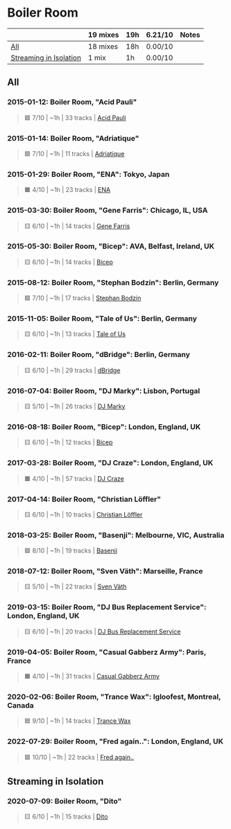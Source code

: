 # Boiler Room

<!-- toc:start -->

| | 19 mixes | 19h | 6.21/10 | Notes |
| - | - | - | - | - |
| [All](#all) | 18 mixes | 18h | 0.00/10 |  |
| [Streaming in Isolation](#streaming-in-isolation) | 1 mix | 1h | 0.00/10 |  |
<!-- toc:end -->

## All

### 2015-01-12: Boiler Room, "Acid Pauli"

> 🟩 7/10 | ~1h | 33 tracks | [Acid Pauli](https://rateyourmusic.com/artist/acid-pauli)

### 2015-01-14: Boiler Room, "Adriatique"

> 🟩 7/10 | ~1h | 11 tracks | [Adriatique](https://rateyourmusic.com/artist/adriatique)

### 2015-01-29: Boiler Room, "ENA": Tokyo, Japan

> 🟧 4/10 | ~1h | 23 tracks | [ENA](https://rateyourmusic.com/artist/ena_f2)

### 2015-03-30: Boiler Room, "Gene Farris": Chicago, IL, USA

> 🟨 6/10 | ~1h | 14 tracks | [Gene Farris](https://rateyourmusic.com/artist/gene-farris)

### 2015-05-30: Boiler Room, "Bicep": AVA, Belfast, Ireland, UK

> 🟨 6/10 | ~1h | 14 tracks | [Bicep](https://rateyourmusic.com/artist/bicep)

### 2015-08-12: Boiler Room, "Stephan Bodzin": Berlin, Germany

> 🟩 7/10 | ~1h | 17 tracks | [Stephan Bodzin](https://rateyourmusic.com/artist/stephan-bodzin)

### 2015-11-05: Boiler Room, "Tale of Us": Berlin, Germany

> 🟨 6/10 | ~1h | 13 tracks | [Tale of Us](https://rateyourmusic.com/artist/tale_of_us)

### 2016-02-11: Boiler Room, "dBridge": Berlin, Germany

> 🟨 6/10 | ~1h | 29 tracks | [dBridge](https://rateyourmusic.com/artist/dbridge)

### 2016-07-04: Boiler Room, "DJ Marky": Lisbon, Portugal

> 🟨 5/10 | ~1h | 26 tracks | [DJ Marky](https://rateyourmusic.com/artist/dj-marky)

### 2016-08-18: Boiler Room, "Bicep": London, England, UK

> 🟨 6/10 | ~1h | 12 tracks | [Bicep](https://rateyourmusic.com/artist/bicep)

### 2017-03-28: Boiler Room, "DJ Craze": London, England, UK

> 🟧 4/10 | ~1h | 57 tracks | [DJ Craze](https://rateyourmusic.com/artist/dj-craze)

### 2017-04-14: Boiler Room, "Christian Löffler"

> 🟨 6/10 | ~1h | 10 tracks | [Christian Löffler](https://rateyourmusic.com/artist/christian-loffler)

### 2018-03-25: Boiler Room, "Basenji": Melbourne, VIC, Australia

> 🟩 8/10 | ~1h | 19 tracks | [Basenji](https://rateyourmusic.com/artist/basenji)

### 2018-07-12: Boiler Room, "Sven Väth": Marseille, France

> 🟨 5/10 | ~1h | 22 tracks | [Sven Väth](https://rateyourmusic.com/artist/sven-vath)

### 2019-03-15: Boiler Room, "DJ Bus Replacement Service": London, England, UK

> 🟨 6/10 | ~1h | 20 tracks | [DJ Bus Replacement Service](https://rateyourmusic.com/artist/dj-bus-replacement-service)

### 2019-04-05: Boiler Room, "Casual Gabberz Army": Paris, France

> 🟧 4/10 | ~1h | 31 tracks | [Casual Gabberz Army](https://rateyourmusic.com/artist/casual-gabberz-army)

### 2020-02-06: Boiler Room, "Trance Wax": Igloofest, Montreal, Canada

> 🟦 9/10 | ~1h | 14 tracks | [Trance Wax](https://rateyourmusic.com/artist/trance-wax)

### 2022-07-29: Boiler Room, "Fred again..": London, England, UK

> 🟪 10/10 | ~1h | 22 tracks | [Fred again..](https://rateyourmusic.com/artist/fred-again)

## Streaming in Isolation

### 2020-07-09: Boiler Room, "Dito"

> 🟨 6/10 | ~1h | 15 tracks | [Dito](https://rateyourmusic.com/artist/dito)
